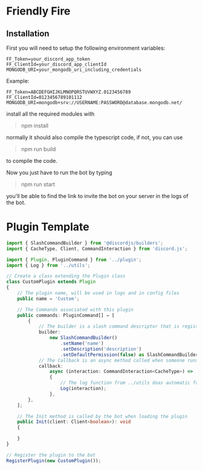 # Friendly Fire

## Installation

First you will need to setup the following environment variables:

```
FF_Token=your_discord_app_token
FF_ClientId=your_discord_app_clientId
MONGODB_URI=your_mongodb_uri_including_credentials
```

Example:
```
FF_Token=ABCDEFGHIJKLMNOPQRSTUVWXYZ.0123456789
FF_ClientId=0123456789101112
MONGODB_URI=mongodb+srv://USERNAME:PASSWORD@database.mongodb.net/
```

install all the required modules with

>npm install

normally it should also compile the typescript code, if not, you can use

>npm run build

to compile the code.

Now you just have to run the bot by typing

>npm run start

you'll be able to find the link to invite the bot on your server in the logs of the bot.

# Plugin Template

```ts
import { SlashCommandBuilder } from '@discordjs/builders';
import { CacheType, Client, CommandInteraction } from 'discord.js';

import { Plugin, PluginCommand } from '../plugin';
import { Log } from '../utils';

// Create a class extending the Plugin class
class CustomPlugin extends Plugin
{
	// The plugin name, will be used in logs and in config files
	public name = 'Custom';

	// The Commands associated with this plugin
	public commands: PluginCommand[] = [
		{
			// The builder is a slash command descriptor that is registered as a guild command when loading plugin.
			builder:
				new SlashCommandBuilder()
					.setName('name')
					.setDescription('description')
					.setDefaultPermission(false) as SlashCommandBuilder,
			// The Callback is an async method called when someone runs the command
			callback:
				async (interaction: CommandInteraction<CacheType>) =>
				{
					// The log function from ../utils doas automatic formatting for logs consistency
					Log(interaction);
				},
		},
	];

	// The Init method is called by the bot when loading the plugin
	public Init(client: Client<boolean>): void
	{

	}
}

// Register the plugin to the bot
RegisterPlugin(new CustomPlugin());
```
